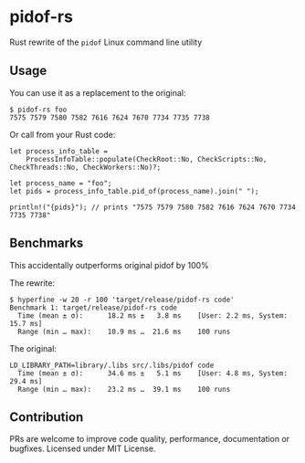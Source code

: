 # pidof-rs

Rust rewrite of the `pidof` Linux command line utility

## Usage

You can use it as a replacement to the original:

```
$ pidof-rs foo
7575 7579 7580 7582 7616 7624 7670 7734 7735 7738
```

Or call from your Rust code:

```
let process_info_table =
    ProcessInfoTable::populate(CheckRoot::No, CheckScripts::No, CheckThreads::No, CheckWorkers::No)?;
         
let process_name = "foo";
let pids = process_info_table.pid_of(process_name).join(" ");

println!("{pids}"); // prints "7575 7579 7580 7582 7616 7624 7670 7734 7735 7738"
```

## Benchmarks

This accidentally outperforms original pidof by 100%

The rewrite:

```
$ hyperfine -w 20 -r 100 'target/release/pidof-rs code'
Benchmark 1: target/release/pidof-rs code
  Time (mean ± σ):      18.2 ms ±   3.8 ms    [User: 2.2 ms, System: 15.7 ms]
  Range (min … max):    10.9 ms …  21.6 ms    100 runs
```

The original:

```
LD_LIBRARY_PATH=library/.libs src/.libs/pidof code
  Time (mean ± σ):      34.6 ms ±   5.1 ms    [User: 4.8 ms, System: 29.4 ms]
  Range (min … max):    23.2 ms …  39.1 ms    100 runs
```

## Contribution

PRs are welcome to improve code quality, performance, documentation or bugfixes. Licensed under MIT License.
